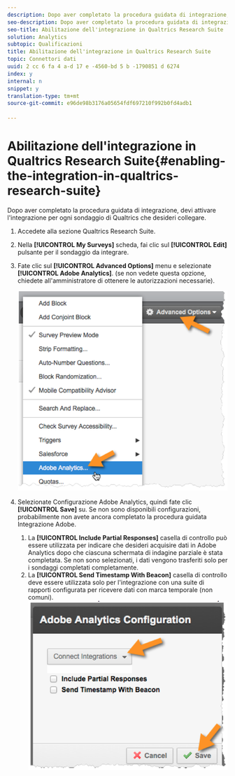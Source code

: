 ```yaml
---
description: Dopo aver completato la procedura guidata di integrazione, devi attivare l'integrazione per ogni sondaggio di Qualtrics che desideri collegare.
seo-description: Dopo aver completato la procedura guidata di integrazione, devi attivare l'integrazione per ogni sondaggio di Qualtrics che desideri collegare.
seo-title: Abilitazione dell'integrazione in Qualtrics Research Suite
solution: Analytics
subtopic: Qualificazioni
title: Abilitazione dell'integrazione in Qualtrics Research Suite
topic: Connettori dati
uuid: 2 cc 6 fa 4 a-d 17 e -4560-bd 5 b -1790851 d 6274
index: y
internal: n
snippet: y
translation-type: tm+mt
source-git-commit: e96de98b3176a05654fdf697210f992b0fd4adb1

---
```



# Abilitazione dell'integrazione in Qualtrics Research Suite{#enabling-the-integration-in-qualtrics-research-suite}

Dopo aver completato la procedura guidata di integrazione, devi attivare l'integrazione per ogni sondaggio di Qualtrics che desideri collegare.

1. Accedete alla sezione Qualtrics Research Suite.
1. Nella **[!UICONTROL My Surveys]** scheda, fai clic sul **[!UICONTROL Edit]** pulsante per il sondaggio da integrare.
1. Fate clic sul **[!UICONTROL Advanced Options]** menu e selezionate **[!UICONTROL Adobe Analytics]**. (se non vedete questa opzione, chiedete all'amministratore di ottenere le autorizzazioni necessarie).

   ![](assets/advanced_options.png)

1. Selezionate Configurazione Adobe Analytics, quindi fate clic **[!UICONTROL Save]** su. Se non sono disponibili configurazioni, probabilmente non avete ancora completato la procedura guidata Integrazione Adobe.
   1. La **[!UICONTROL Include Partial Responses]** casella di controllo può essere utilizzata per indicare che desideri acquisire dati in Adobe Analytics dopo che ciascuna schermata di indagine parziale è stata completata. Se non sono selezionati, i dati vengono trasferiti solo per i sondaggi completati completamente.
   1. La **[!UICONTROL Send Timestamp With Beacon]** casella di controllo deve essere utilizzata solo per l'integrazione con una suite di rapporti configurata per ricevere dati con marca temporale (non comuni).
   ![](assets/integration_config.png)

